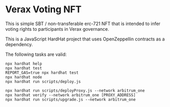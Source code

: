 # Verax Voting NFT

This is simple SBT / non-transferable erc-721 NFT that is intended to infer voting rights to participants in Verax governance.

This is a JavaScript HardHat project that uses OpenZeppellin contracts as a dependency.

The following tasks are valid:

```shell
npx hardhat help
npx hardhat test
REPORT_GAS=true npx hardhat test
npx hardhat node
npx hardhat run scripts/deploy.js

npx hardhat run scripts/deployProxy.js --network arbitrum_one
npx hardhat verify --network arbitrum_one [PROXY_ADDRESS]
npx hardhat run scripts/upgrade.js --network arbitrum_one
```